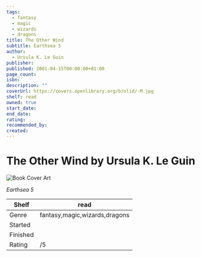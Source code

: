 ```yaml
---
tags:
  - fantasy
  - magic
  - wizards
  - dragons
title: The Other Wind
subtitle: Earthsea 5
author:
  - Ursula K. Le Guin
publisher: 
published: 2001-04-15T00:00:00+01:00
page_count: 
isbn: 
description: ""
coverUrl: https://covers.openlibrary.org/b/olid/-M.jpg
shelf: read
owned: true
start_date: 
end_date: 
rating: 
recommended_by: 
created: 
---
```


# The Other Wind by Ursula K. Le Guin

![Book Cover Art](https://covers.openlibrary.org/b/olid/-M.jpg)

_Earthsea 5_

| Shelf | read |
| --- | --- |
| Genre | fantasy,magic,wizards,dragons |
| Started |  |
| Finished |  |
| Rating | /5 |

